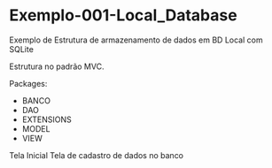 ﻿# Exemplo-001-Local_Database
Exemplo de Estrutura de armazenamento de dados em BD Local com SQLite

Estrutura no padrão MVC.

Packages: 
- BANCO
- DAO
- EXTENSIONS
- MODEL
- VIEW
	

Tela Inicial
Tela de cadastro de dados no banco





